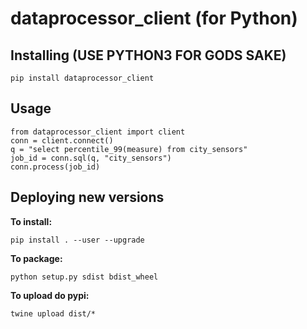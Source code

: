 # dataprocessor_client (for Python)

## Installing (USE PYTHON3 FOR GODS SAKE)
```
pip install dataprocessor_client
```

## Usage

```
from dataprocessor_client import client
conn = client.connect()
q = "select percentile_99(measure) from city_sensors"
job_id = conn.sql(q, "city_sensors")
conn.process(job_id)
```

## Deploying new versions

**To install:**
```
pip install . --user --upgrade
```

**To package:**
```
python setup.py sdist bdist_wheel
```

**To upload do pypi:**
```
twine upload dist/*
```
